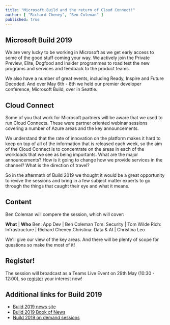 ```yaml
---
title: "Microsoft Build and the return of Cloud Connect!"
author: [ "Richard Cheney", "Ben Coleman" ]
published: true
---
```


## Microsoft Build 2019

We are very lucky to be working in Microsoft as we get early access to some of the good stuff coming your way. We actively join the Private Preview, Elite, Dogfood and Insider programmes to road test the new programs and services and feedback to the product teams.

We also have a number of great events, including Ready, Inspire and Future Decoded.  And over May 6th - 8th we held our premier developer conference, Microsoft Build, over in Seattle.

## Cloud Connect

Some of you that work for Microsoft partners will be aware that we used to run Cloud Connects. These were partner oriented webinar sessions covering a number of Azure areas and the key announcements. 

We understand that the rate of innovation on the platform makes it hard to keep on top of all of the information that is released each week, so the aim of the Cloud Connect is to concentrate on the areas in each of the workloads that we see as being importants.  What are the major announcements? How is it going to change how we provide services in the channel? What is the direction of travel? 

So in the aftermath of Build 2019 we thought it would be a great opportunity to revive the sessions and bring in a few subject matter experts to go through the things that caught their eye and what it means.

## Content

Ben Coleman will compere the session, which will cover:

**What** | **Who**
Ben: App Dev | Ben Coleman
Tom: Security | Tom Wilde
Rich: Infrastructure | Richard Cheney
Christina: Data & AI | Christina Leo

We'll give our view of the key areas. And there will be plenty of scope for questions so make the most of it!

## Register!

The session will broadcast as a Teams Live Event on 29th May (10:30 - 12:00), so [register](https://www.microsoftevents.com/profile/6972146) your interest now!

## Additional links for Build 2019

* [Build 2019 news site](https://news.microsoft.com/build2019/)
* [Build 2019 Book of News](https://aka.ms/Build2019BookofNews)
* [Nuild 2019 on demand sessions](https://aka.ms/Build2019)
